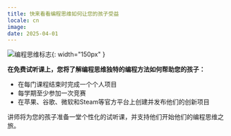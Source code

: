 ```yaml
---
title: 快来看看编程思维如何让您的孩子受益
locale: cn
image: 
date: 2025-04-01
---
```


![编程思维标志]({{site.logo}}){: width="150px" }

**在免费试听课上，您将了解编程思维独特的编程方法如何帮助您的孩子：**

- 在每门课程结束时完成一个个人项目
- 每学期至少参加一次竞赛
- 在苹果、谷歌、微软和Steam等官方平台上创建并发布他们的创新项目

讲师将为您的孩子准备一堂个性化的试听课，并支持他们开始他们的编程思维之旅。


<section class="wrapper">
  <div class="container pt-12">
  <div  id="mni-membership-638439490030333334"></div>
  <script src="https://lafayettecommercein.chambermaster.com/Content/Script/Member.js" type="text/javascript"></script>
  <script type="text/javascript">
  new MNI.Widgets.Member("mni-membership-638439490030333334",{member:19098,styleTemplate:"#@id{text-align:center;position:relative}#@id .mn-widget-member-name{font-weight:700}#@id .mn-widget-member-logo{max-width:100%}"}).create();
  </script>
  </div>
</section>
